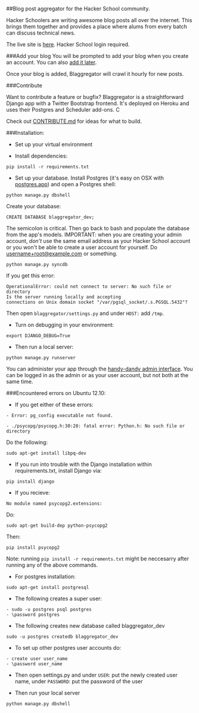 ##Blog post aggregator for the Hacker School community.

Hacker Schoolers are writing awesome blog posts all over the internet. This brings them together and provides a place where alums from every batch can discuss technical news.

The live site is [here](http://blaggregator.us). Hacker School login required.

###Add your blog
You will be prompted to add your blog when you create an account. You can also [add it later](http://blaggregator.us/add_blog).

Once your blog is added, Blaggregator will crawl it hourly for new posts.

###Contribute

Want to contribute a feature or bugfix? Blaggregator is a straightforward Django app with a Twitter Bootstrap frontend. It's deployed on Heroku and uses their Postgres and Scheduler add-ons. C

Check out [CONTRIBUTE.md](CONTRIBUTE.md) for ideas for what to build.

###Installation:

- Set up your virtual environment

- Install dependencies:

`pip install -r requirements.txt`

- Set up your database. Install Postgres (it's easy on OSX with [postgres.app](http://postgresapp.com/)) and open a Postgres shell:

`python manage.py dbshell`

Create your database: 

`CREATE DATABASE blaggregator_dev;`

The semicolon is critical. Then go back to bash and populate the database from the app's models. IMPORTANT: when you are creating your admin account, *don't* use the same email address as your Hacker School account or you won't be able to create a user account for yourself. Do username+root@example.com or something.

`python manage.py syncdb`

If you get this error:

```
OperationalError: could not connect to server: No such file or directory
Is the server running locally and accepting
connections on Unix domain socket "/var/pgsql_socket/.s.PGSQL.5432"?
```

Then open `blaggregator/settings.py` and under `HOST:` add `/tmp`. 

- Turn on debugging in your environment:

`export DJANGO_DEBUG=True`


- Then run a local server:

`python manage.py runserver`

You can administer your app through the [handy-dandy admin interface](http://localhost:8000/admin). You can be logged in as the admin or as your user account, but not both at the same time.

###Encountered errors on Ubuntu 12.10:

- If you get either of these errors: 

```
- Error: pg_config executable not found.

- ./psycopg/psycopg.h:30:20: fatal error: Python.h: No such file or directory
```

Do the following:

`sudo apt-get install libpq-dev`

- If you run into trouble with the Django installation within requirements.txt, install Django via:

`pip install django`

- If you recieve:

`No module named psycopg2.extensions:`

Do:

`sudo apt-get build-dep python-psycopg2`

Then:

`pip install psycopg2`

Note: running `pip install -r requirements.txt` might be neccesarry after running any of the above commands.

- For postgres installation:

`sudo apt-get install postgresql`

- The following creates a super user:

```
- sudo -u postgres psql postgres 
- \password postgres
```

- The following creates new database called blaggregator_dev

`sudo -u postgres createdb blaggregator_dev`

- To set up other postgres user accounts do:

```
- create user user_name 
- \password user_name
```

- Then open settings.py and under `USER`: put the newly created user name, under `PASSWORD`: put the password of the user

- Then run your local server

 `python manage.py dbshell`
